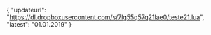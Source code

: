 {
"updateurl": "https://dl.dropboxusercontent.com/s/7lg55q57q21lae0/teste21.lua",
"latest": "01.01.2019"
}
